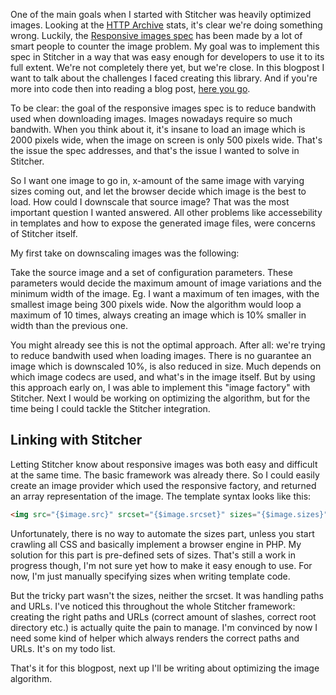 One of the main goals when I started with Stitcher was heavily optimized images. Looking at the [HTTP Archive](http://httparchive.org/trends.php) stats, it's clear we're doing something wrong. Luckily, the [Responsive images spec](http://responsiveimages.org/) has been made by a lot of smart people to counter the image problem. My goal was to implement this spec in Stitcher in a way that was easy enough for developers to use it to its full extent. We're not completely there yet, but we're close. In this blogpost I want to talk about the challenges I faced creating this library. And if you're more into code then into reading a blog post, [here you go](https://github.com/brendt/responsive-images).

To be clear: the goal of the responsive images spec is to reduce bandwith used when downloading images. Images nowadays require so much bandwith. When you think about it, it's insane to load an image which is 2000 pixels wide, when the image on screen is only 500 pixels wide. That's the issue the spec addresses, and that's the issue I wanted to solve in Stitcher.

So I want one image to go in, x-amount of the same image with varying sizes coming out, and let the browser decide which image is the best to load. How could I downscale that source image? That was the most important question I wanted answered. All other problems like accessebility in templates and how to expose the generated image files, were concerns of Stitcher itself.

My first take on downscaling images was the following:

Take the source image and a set of configuration parameters. These parameters would decide the maximum amount of image variations and the minimum width of the image. Eg. I want a maximum of ten images, with the smallest image being 300 pixels wide. Now the algorithm would loop a maximum of 10 times, always creating an image which is 10% smaller in width than the previous one.

You might already see this is not the optimal approach. After all: we're trying to reduce bandwith used when loading images. There is no guarantee an image which is downscaled 10%, is also reduced in size. Much depends on which image codecs are used, and what's in the image itself. But by using this approach early on, I was able to implement this "image factory" with Stitcher. Next I would be working on optimizing the algorithm, but for the time being I could tackle the Stitcher integration.

## Linking with Stitcher

Letting Stitcher know about responsive images was both easy and difficult at the same time. The basic framework was already there. So I could easily create an image provider which used the responsive factory, and returned an array representation of the image. The template syntax looks like this:

```html
<img src="{$image.src}" srcset="{$image.srcset}" sizes="{$image.sizes}" />
```

Unfortunately, there is no way to automate the sizes part, unless you start crawling all CSS and basically implement a browser engine in PHP. My solution for this part is pre-defined sets of sizes. That's still a work in progress though, I'm not sure yet how to make it easy enough to use. For now, I'm just manually specifying sizes when writing template code.

But the tricky part wasn't the sizes, neither the srcset. It was handling paths and URLs. I've noticed this throughout the whole Stitcher framework: creating the right paths and URLs (correct amount of slashes, correct root directory etc.) is actually quite the pain to manage. I'm convinced by now I need some kind of helper which always renders the correct paths and URLs. It's on my todo list.

That's it for this blogpost, next up I'll be writing about optimizing the image algorithm.
